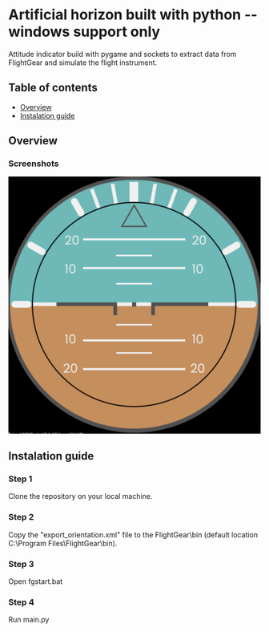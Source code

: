 # Artificial horizon built with python -- windows support only

Attitude indicator build with pygame and sockets to extract data from FlightGear and simulate the flight instrument.

## Table of contents

- [Overview](#overview)
- [Instalation guide](#instalation-guide)

## Overview

### Screenshots

![](./screenshots/artificial_horizon.png)

## Instalation guide

### Step 1

Clone the repository on your local machine.

### Step 2

Copy the "export_orientation.xml" file to the FlightGear\bin (default location C:\Program Files\FlightGear\bin).

### Step 3

Open fgstart.bat

### Step 4

Run main.py
